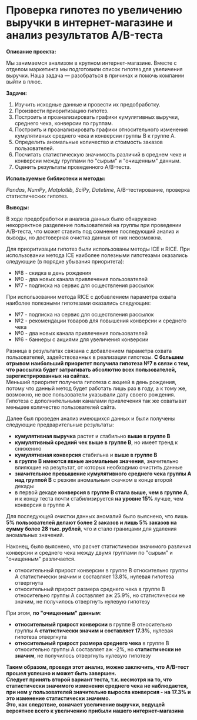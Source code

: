 # Проверка гипотез по увеличению выручки в интернет-магазине и анализ результатов A/B-теста


**Описание проекта:** 

Мы занимаемся анализом в крупном интернет-магазине. Вместе с отделом маркетинга мы подготовили список гипотез для увеличения выручки. Наша задача — разобраться в причинах и помочь компании выйти в плюс.

**Задачи:**

1. Изучить исходные данные и провести их предобработку.
2. Произвести приоритизацию гипотез.
3. Построить и проанализировать графики кумулятивных выручки, среднего чека, конверсии по группам.
4. Построить и проанализировать графики относительного изменения кумулятивных среднего чека и конверсии группы B к группе A.
5. Определить аномальные количество и стоимость заказов пользователей.
6. Посчитать статистическую значимость различий в среднем чеке и конверсии между группами по "сырым" и "очищенным" данным.
7. Оценить результаты проведенного A/B-теста.

**Используемые библиотеки и методы:** 

*Pandas*, *NumPy*, *Matplotlib*, *SciPy*, *Datetime*, A/B-тестирование, проверка статистических гипотез.

**Выводы:**

В ходе предобработки и анализа данных было обнаружено некорректное разделение пользователей на группы при проведении A/B-теста, что может ставить под сомнение последующий анализ и выводы, но достоверная очистка данных от них невозможна.
    
Для приоритизации гипотез были использованы методы ICE и RICE. 
При использовании метода ICE наиболее полезными гипотезами оказались следующие (в порядке убывания приоритета):
    
- №8 - скидка в день рождения
- №0 - два новых канала привлечения пользователей
- №7 - подписка на сервис для осществления рассылок

При использовании метода RICE с добавлением параметра охвата наиболее полезными гипотезами оказались следующие:
- №7 - подписка на сервис для осществления рассылок
- №2 - рекомендации товаров для повышения конверсии и среднего чека
- №0 - два новых канала привлечения пользователей
- №6 - баннеры с акциями для увеличения конверсии

Разница в результатах связана с добавлением параметра охвата пользователей, задействованных в реализации гипотезы.
**С большим отрывом наибольший приоритет получила гипотеза №7 в связи с тем, что рассылка будет затрагивать абсолютно всех пользователей, зарегистрированных на сайтах.**  
Меньший приоритет получила гипотеза с акцией в день рождения, потому что данный метод будет работать лишь раз в году, а к тому же, возможно, не все пользователи указывали дату своего рождения. Гипотеза с дополнительными каналами привлечения так же охватыват меньшее количество пользователей сайта.     
    
Далее был проведен анализ имеющихся данных и были получены следующие предварительные результаты:  
    
- **кумулятивная выручка** растет и стабильно **выше в группе B**
- **кумулятивный средний чек выше в группе B**, но имеет тренд к снижению
- **кумулятивная конверсия** стабильна и **выше в группе B**
- **в группе В имеются явные аномальные значения**, значительно влияющие на результат, от которых необходимо очистить данные
- **значительное превышение кумулятивного среднего чека группы А над группой В** с резким аномальным скачком в конце второй декады
- в первой декаде **конверсия в группе В стала выше, чем в группе А**, и к концу теста почти стабилизируется **на уровне 15%** лучше, чем конверсия в группе А
    
Для последующей очистки данных аномалий было выяснено, что лишь **5% пользователей делают более 2 заказов и лишь 5% заказов на сумму более 28 тыс. рублей**, что и стало границами для удаления аномальных значений.
    
Наконец, было выяснено, что расчет статистически значимого различия конверсии и среднего чека между двумя группами по "сырым" и "очищенным" различается.
        
- относительный прирост конверсии в группе В относительно группы А статистически значим и составляет 13.8%, нулевая гипотеза отвергнута    
- относительный прирост размера среднего чека в группе В относительно группы А составляет аж 25.9%, но статистически не значим, не получилось отвергнуть нулевую гипотезу 
    
При этом, **по "очищенным" данным**:  
    
- **относительный прирост конверсии** в группе В относительно группы А **статистически значим и составляет 17.3%**, нулевая гипотеза отвергнута    
- **относительный прирост размера среднего чека** в группе В относительно группы А составляет аж -2%, но **статистически не значим**, не получилось отвергнуть нулевую гипотезу
    
**Таким образом, проведя этот анализ, можно заключить, что A/B-тест прошел успешно и может быть завершен.   
Следует принять второй вариант теста, т.к. несмотря на то, что статистически значимого изменения среднего чека не наблюдается, при нем у пользователей значительно выросла конверсия - на 17.3% и это изменение статистически значимо.  
Это, как следствие, означает увеличение выручки, ведущей вероятнее всего к увеличению прибыли нашего интернет-магазина** 